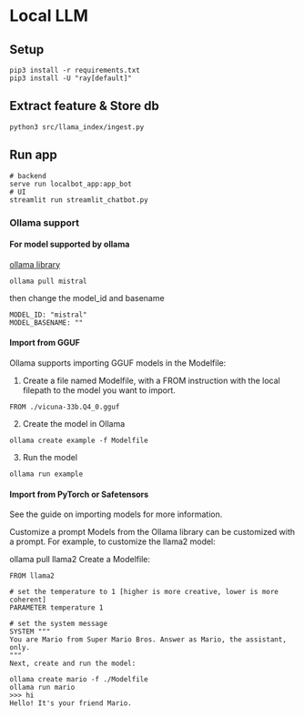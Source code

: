 # Local LLM 

## Setup 
```
pip3 install -r requirements.txt
pip3 install -U "ray[default]"
```

## Extract feature & Store db 
```
python3 src/llama_index/ingest.py
```

## Run app 

```
# backend 
serve run localbot_app:app_bot
# UI
streamlit run streamlit_chatbot.py
```

### Ollama support

#### For model supported by ollama
[ollama library](https://ollama.ai/library)

```
ollama pull mistral
```

then change the model_id and basename

```
MODEL_ID: "mistral"
MODEL_BASENAME: ""
```

#### Import from GGUF
Ollama supports importing GGUF models in the Modelfile:

1. Create a file named Modelfile, with a FROM instruction with the local filepath to the model you want to import.
```
FROM ./vicuna-33b.Q4_0.gguf
```

2. Create the model in Ollama
```
ollama create example -f Modelfile
```

3. Run the model
```
ollama run example

```

#### Import from PyTorch or Safetensors
See the guide on importing models for more information.

Customize a prompt
Models from the Ollama library can be customized with a prompt. For example, to customize the llama2 model:

ollama pull llama2
Create a Modelfile:

```
FROM llama2

# set the temperature to 1 [higher is more creative, lower is more coherent]
PARAMETER temperature 1

# set the system message
SYSTEM """
You are Mario from Super Mario Bros. Answer as Mario, the assistant, only.
"""
Next, create and run the model:

ollama create mario -f ./Modelfile
ollama run mario
>>> hi
Hello! It's your friend Mario.

```
